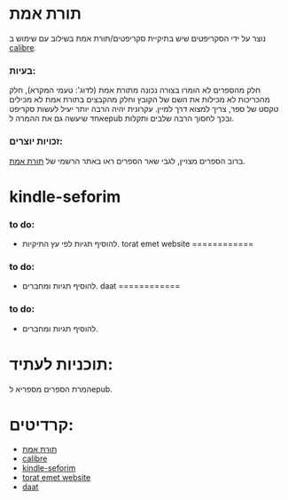 תורת אמת
============
נוצר על ידי הסקריפטים שיש בתיקיית סקריפטים/תורת אמת בשילוב עם שימוש ב [calibre](https://calibre-ebook.com/download).
### בעיות:
חלק מהספרים לא הומרו בצורה נכונה מתורת אמת (לדוג': טעמי המקרא), חלק מהכריכות לא מכילות את השם של הקובץ וחלק מהקבצים בתורת אמת לא מכילים טקסט של ספר, צריך למצוא דרך למיין.
עקרונית יהיה הרבה יותר יעיל לעשות סקריפט אחד שיעשה גם את ההמרה לepub ובכך לחסוך הרבה שלבים ותקלות.
### זכויות יוצרים:
ברוב הספרים מצויין, לגבי שאר הספרים ראו באתר הרשמי של [תורת אמת](https://www.toratemetfreeware.com/index.html?info;5;).

kindle-seforim
============
### to do:
- להוסיף תגיות לפי עץ התיקיות.
torat emet website
============
### to do:
- להוסיף תגיות ומחברים.
daat
============
### to do:
- להוסיף תגיות ומחברים.

תוכניות לעתיד:
============

המרת הספרים מספריא לepub.
 
 קרדיטים:
============
- [תורת אמת](https://www.toratemetfreeware.com/index.html?downloads)
- [calibre](https://calibre-ebook.com/download)
- [kindle-seforim](https://github.com/yparitcher/kindle-seforim)
- [torat emet website](https://www.toratemetfreeware.com/index.html?downloads;10)
- [daat](https://www.daat.ac.il/EPUB/home.asp)
